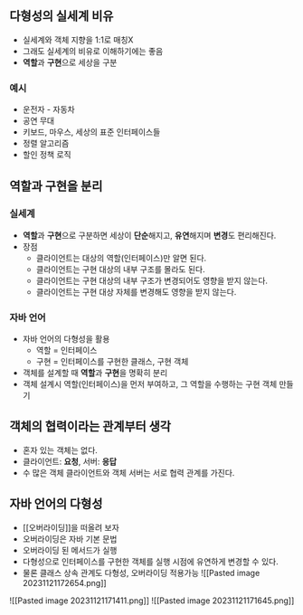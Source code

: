 ## 다형성의 실세계 비유
- 실세계와 객체 지향을 1:1로 매칭X
- 그래도 실세계의 비유로 이해하기에는 좋음
- **역할**과 **구현**으로 세상을 구분
### 예시
- 운전자 - 자동차
- 공연 무대
- 키보드, 마우스, 세상의 표준 인터페이스들
- 정렬 알고리즘
- 할인 정책 로직

## 역할과 구현을 분리
### 실세계
- **역할**과 **구현**으로 구분하면 세상이 **단순**해지고, **유연**해지며 **변경**도 편리해진다.
- 장점
	- 클라이언트는 대상의 역할(인터페이스)만 알면 된다.
	- 클라이언트는 구현 대상의 내부 구조를 몰라도 된다.
	- 클라이언트는 구현 대상의 내부 구조가 변경되어도 영향을 받지 않는다.
	- 클라이언트는 구현 대상 자체를 변경해도 영향을 받지 않는다.
### 자바 언어
- 자바 언어의 다형성을 활용
	- 역할 = 인터페이스
	- 구현 = 인터페이스를 구현한 클래스, 구현 객체
- 객체를 설계할 때 **역할**과 **구현**을 명확히 분리
- 객체 설계시 역할(인터페이스)을 먼저 부여하고, 그 역할을 수행하는 구현 객체 만들기

## 객체의 협력이라는 관계부터 생각
- 혼자 있는 객체는 없다.
- 클라이언트: **요청**, 서버: **응답**
- 수 많은 객체 클라이언트와 객체 서버는 서로 협력 관계를 가진다.

## 자바 언어의 다형성
- [[오버라이딩]]을 떠올려 보자
- 오버라이딩은 자바 기본 문법
- 오버라이딩 된 메서드가 실행
- 다형성으로 인터페이스를 구현한 객체를 실행 시점에 유연하게 변경할 수 있다.
- 물론 클래스 상속 관계도 다형성, 오버라이딩 적용가능
![[Pasted image 20231121172654.png]]




![[Pasted image 20231121171411.png]]
![[Pasted image 20231121171645.png]]
